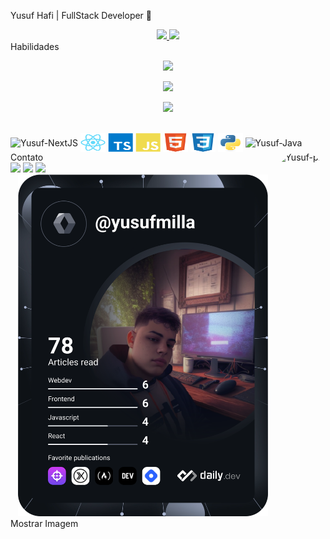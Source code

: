 Yusuf Hafi | FullStack Developer 👋
<div align="center">
  <a href="https://github.com/Damhafi">
    <img height="180em" src="https://github-readme-stats.vercel.app/api?username=Damhafi&show_icons=true&theme=algolia&include_all_commits=true&count_private=true"/>
    <img height="180em" src="https://github-readme-stats.vercel.app/api/top-langs/?username=Damhafi&layout=compact&langs_count=7&theme=algolia"/>
  </a>
</div>
Habilidades
<p align="center">
  <a href="https://skillicons.dev">
    <img src="https://skillicons.dev/icons?i=nextjs,react,ts,js,html,css,python,java" />
  </a>
</p>
<p align="center">
  <a href="https://skillicons.dev">
    <img src="https://skillicons.dev/icons?i=aws,gcp,docker,kubernetes,git&theme=light" />
  </a>
</p>
<p align="center">
  <a href="https://skillicons.dev">
    <img src="https://skillicons.dev/icons?i=nodejs,mongodb,postgres,firebase,figma&perline=5" />
  </a>
</p>
<div style="display: inline_block"><br>
  <img align="center" alt="Yusuf-NextJS" height="30" width="40" src="https://cdn.jsdelivr.net/gh/devicons/devicon/icons/nextjs/nextjs-original-wordmark.svg">
  <img align="center" alt="Yusuf-React" height="30" width="40" src="https://raw.githubusercontent.com/devicons/devicon/master/icons/react/react-original.svg">
  <img align="center" alt="Yusuf-Ts" height="30" width="40" src="https://raw.githubusercontent.com/devicons/devicon/master/icons/typescript/typescript-plain.svg">
  <img align="center" alt="Yusuf-Js" height="30" width="40" src="https://raw.githubusercontent.com/devicons/devicon/master/icons/javascript/javascript-plain.svg">  
  <img align="center" alt="Yusuf-HTML" height="30" width="40" src="https://raw.githubusercontent.com/devicons/devicon/master/icons/html5/html5-original.svg">
  <img align="center" alt="Yusuf-CSS" height="30" width="40" src="https://raw.githubusercontent.com/devicons/devicon/master/icons/css3/css3-original.svg">
  <img align="center" alt="Yusuf-Python" height="30" width="40" src="https://raw.githubusercontent.com/devicons/devicon/master/icons/python/python-original.svg">
  <img align="center" alt="Yusuf-Java" height="30" width="40" src="https://cdn.jsdelivr.net/gh/devicons/devicon/icons/java/java-original.svg">
<img align="right" alt="Yusuf-pic" height="150" style="border-radius:50px"
    src="https://media-exp1.licdn.com/dms/image/C4D03AQEq5w6hQM7QUQ/profile-displayphoto-shrink_800_800/0/1636812370401?e=1657152000&v=beta&t=D23LEZDSwofV7xNEguHcKFU1wCuZ4LDOzHI-Q7o_fzw">
</div>
Contato
<div> 
  <a href="https://discord.gg/" target="_blank"><img src="https://img.shields.io/badge/Discord-7289DA?style=for-the-badge&logo=discord&logoColor=white" target="_blank"></a> 
  <a href="mailto:yusufmilla@gmail.com"><img src="https://img.shields.io/badge/-Gmail-%23333?style=for-the-badge&logo=gmail&logoColor=white" target="_blank"></a>
  <a href="https://www.linkedin.com/in/yusufmilla" target="_blank"><img src="https://img.shields.io/badge/-LinkedIn-%230077B5?style=for-the-badge&logo=linkedin&logoColor=white" target="_blank"></a>
</div>
<div align="center">
  <a href="https://app.daily.dev/yusufmilla">
    <img src="https://github.com/Damhafi/Damhafi/blob/main/devcard.svg" width="400" alt="Yusuf Hafi's Dev Card">
  </a>
</div>
Mostrar Imagem
<!--
- 🔭 Atualmente estou trabalhando em ...
- 🌱 Estou aprendendo ...
- 👯 Procuro colaborar em ...
- 🤔 Procuro ajuda com ...
- 💬 Pergunte-me sobre ...
- 📫 Como me encontrar: ...
- 😄 Pronomes: ...
- ⚡ Curiosidade: ...
-->

